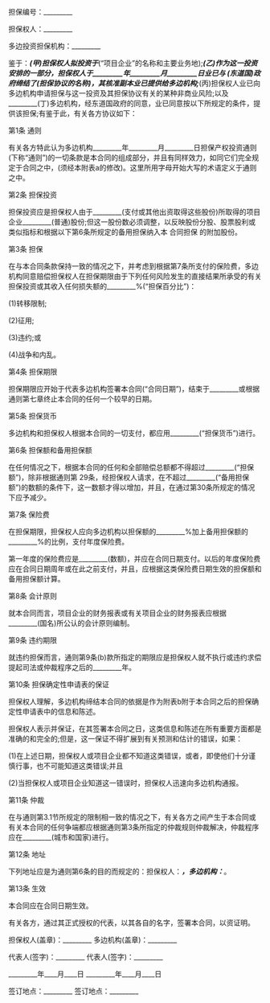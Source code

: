 
 


担保编号：_________


担保权人：_________


多边投资担保机构：_________


鉴于：_________(甲)担保权人拟投资于_________(“项目企业”的名称和主要业务地);_________(乙)作为这一投资安排的一部分，担保权人于_________年_________月_________日业已与 _________(东道国)政府缔结了_________(担保协议的名称)，其核准副本业已提供给多边机构;_________(丙)担保权人业已向多边机构申请担保与这一投资及其担保协议有关的某种非商业风险;以及_________(丁)多边机构，经东道国政府的同意，业已同意按以下所规定的条件，提供该担保;有鉴于此，有关各方协议如下：


第1条 通则


有关各方特此认为多边机构_________年_________月_________日担保产权投资通则(下称“通则”)的一切条款是本合同的组成部分，并且有同样效力，如同它们完全规定于合同之中，(须经本附表a的修改)。这里所用字母开始大写的术语定义于通则之中。


第2条 担保投资


担保投资应是担保权人由于_________(支付或其他出资取得这些股份)所取得的项目企业_________(普通)股份;但这一股份数必须调整，以反映股份分股、股票股利或类似指标和根据以下第6条所规定的备用担保纳入本
合同担保
的附加股份。


第3条 担保


在与本合同条款保持一致的情况之下，并考虑到根据第7条所支付的保险费，多边机构同意赔偿担保权人在担保期限由于下列任何风险发生的直接结果所承受的有关担保投资或其收入任何损失额的_________%(“担保百分比”)：


(1)转移限制;


(2)征用;


(3)违约;或


(4)战争和内乱。


第4条 担保期限


担保期限应开始于代表多边机构签署本合同(“合同日期”)，结束于_________或根据通则第七章终止本合同的任何一个较早的日期。


第5条 担保货币


多边机构和担保权人根据本合同的一切支付，都应用_________(“担保货币”)进行。


第6条 担保额和备用担保额


在任何情况之下，根据本合同的任何和全部赔偿总额都不得超过_________(“担保额”)，除非根据通则第 29条，经担保权人请求，在不超过_________(“备用担保额”)的数额的条件下，这一数额才得以增加，并且，在通过第30条所规定的情况下应予减少。


第7条 保险费


在担保期限，担保权人应向多边机构以担保额的_________%加上备用担保额的_________%的比例，支付年度保险费。


第一年度的保险费应是_________(数额)，并应在合同日期支付。以后的年度保险费应在合同日期周年或在此之前支付，并且，应根据这类保险费日期生效的担保额和备用担保额计算。


第8条 会计原则


就本合同而言，项目企业的财务报表或有关项目企业的财务报表应根据_________(国名)所公认的会计原则编制。


第9条 违约期限


就违约担保而言，通则第9条(b)款所指定的期限应是担保权人就不执行或违约求偿提起司法或仲裁程序之后的_________年。


第10条 担保确定性申请表的保证


担保权人理解，多边机构缔结本合同的依据是作为附表b附于本合同之后的担保确定性申请表中的信息和陈述。


担保权人表示并保证，在其签署本合同之日，这类信息和陈述在所有重要方面都是准确的和完全的;但是，这一保证不得扩展到有关预测和估计的错误，如果：


(1)在上述日期，担保权人或项目企业都不知道这类错误，或者，即使他们十分谨慎行事，也不可能知道这类错误;并且


(2)当担保权人或项目企业知道这一错误时，担保权人迅速向多边机构通报。


第11条 仲裁


在与通则第3.1节所规定的限制相一致的情况之下，有关各方之间产生于本合同或有关本合同的任何争端都应根据通则第3条所指定的仲裁规则仲裁解决，仲裁程序应在_________(城市和国家)进行。


第12条 地址


下列地址应是为通则第6条的目的而规定的：担保权人：_________，多边机构：_________。


第13条 生效


本合同应在合同日期生效。


有关各方，通过其正式授权的代表，以其各自的名字，签署本合同，以资证明。


担保权人(盖章)：_________ 多边机构(盖章)：_________


代表人(签字)：_________ 代表人(签字)：_________


_________年____月____日 _________年____月____日


签订地点：_________ 签订地点：_________
 


 

 
 
 
 
 
  


  
 

  


  


  
 
 
 
 


